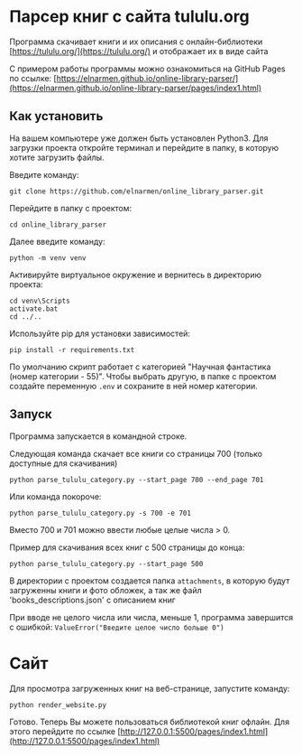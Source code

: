 # Парсер книг с сайта tululu.org
Программа скачивает книги и их описания с онлайн-библиотеки [https://tululu.org/](https://tululu.org/) и отображает их в виде сайта

С примером работы программы можно ознакомиться на GitHub Pages по ссылке: [https://elnarmen.github.io/online-library-parser/](https://elnarmen.github.io/online-library-parser/pages/index1.html)

## Как установить
На вашем компьютере уже должен быть установлен Python3. Для загрузки проекта откройте терминал и перейдите в папку, в которую хотите загрузить файлы.

Введите команду:
```
git clone https://github.com/elnarmen/online_library_parser.git
```
Перейдите в папку с проектом:
```
cd online_library_parser
```
Далее введите команду:
```
python -m venv venv
```
Активируйте виртуальное окружение и вернитесь в директорию проекта:
```
cd venv\Scripts
activate.bat
cd ../..
```
Используйте pip для установки зависимостей:

   ```
   pip install -r requirements.txt
   ```
По умолчанию скрипт работает с категорией "Научная фантастика (номер категории - 55)". Чтобы выбрать другую, в
папке с проектом создайте переменную `.env` и сохраните в ней номер категории.

## Запуск
Программа запускается в командной строке.

Следующая команда скачает все книги со страницы 700 (только доступные для скачивания)
```
python parse_tululu_category.py --start_page 700 --end_page 701
```
Или команда покороче:
```
python parse_tululu_category.py -s 700 -e 701
```
Вместо 700 и 701 можно ввести любые целые числа > 0. 

Пример для скачивания всех книг с 500 страницы до конца:
```
python parse_tululu_category.py --start_page 500
```

В директории с проектом создается папка `attachments`, в которую будут загруженны книги и фото обложек, а так же файл 'books_descriptions.json'
с описанием книг

При вводе не целого числа или числа, меньше 1, программа завершится с ошибкой:
`ValueError("Введите целое число больше 0")`
# Сайт
Для просмотра загруженных книг на веб-странице, запустите команду:
```
python render_website.py
```
Готово. Теперь Вы можете пользоваться библиотекой книг офлайн. Для этого перейдите по ссылке 
[http://127.0.0.1:5500/pages/index1.html](http://127.0.0.1:5500/pages/index1.html)
